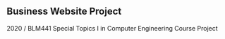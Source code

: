 Business Website Project
---------------------
 2020 / BLM441 Special Topics I in Computer Engineering Course Project
